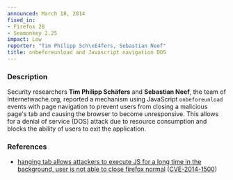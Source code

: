 ```yaml
---
announced: March 18, 2014
fixed_in:
- Firefox 28
- Seamonkey 2.25
impact: Low
reporter: "Tim Philipp Sch\xE4fers, Sebastian Neef"
title: onbeforeunload and Javascript navigation DOS
---
```


<h3>Description</h3>

<p>Security researchers <strong>Tim Philipp Schäfers</strong> and
<strong>Sebastian Neef</strong>, the team of Internetwache.org, reported a
mechanism using JavaScript <code>onbeforeunload</code> events with page
navigation to prevent users from closing a malicious page's tab and causing the
browser to become unresponsive. This allows for a denial of service (DOS) attack
due to resource consumption and blocks the ability of users to exit the
application.
</p>

<h3>References</h3>

<ul>
  <li><a href="https://bugzilla.mozilla.org/show_bug.cgi?id=956524">
       hanging tab allows attackers to execute JS for a long time in the
background, user is not able to close firefox normal</a> (<a href="http://cve.mitre.org/cgi-bin/cvename.cgi?name=CVE-2014-1500" class="ex-ref">CVE-2014-1500</a>)</li>
</ul>



